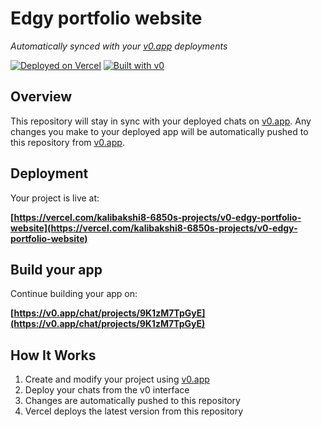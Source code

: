# Edgy portfolio website

*Automatically synced with your [v0.app](https://v0.app) deployments*

[![Deployed on Vercel](https://img.shields.io/badge/Deployed%20on-Vercel-black?style=for-the-badge&logo=vercel)](https://vercel.com/kalibakshi8-6850s-projects/v0-edgy-portfolio-website)
[![Built with v0](https://img.shields.io/badge/Built%20with-v0.app-black?style=for-the-badge)](https://v0.app/chat/projects/9K1zM7TpGyE)

## Overview

This repository will stay in sync with your deployed chats on [v0.app](https://v0.app).
Any changes you make to your deployed app will be automatically pushed to this repository from [v0.app](https://v0.app).

## Deployment

Your project is live at:

**[https://vercel.com/kalibakshi8-6850s-projects/v0-edgy-portfolio-website](https://vercel.com/kalibakshi8-6850s-projects/v0-edgy-portfolio-website)**

## Build your app

Continue building your app on:

**[https://v0.app/chat/projects/9K1zM7TpGyE](https://v0.app/chat/projects/9K1zM7TpGyE)**

## How It Works

1. Create and modify your project using [v0.app](https://v0.app)
2. Deploy your chats from the v0 interface
3. Changes are automatically pushed to this repository
4. Vercel deploys the latest version from this repository
